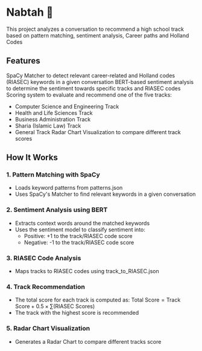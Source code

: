 # Nabtah 🌿

This project analyzes a conversation to recommend a high school track based on pattern matching, sentiment analysis, Career paths and Holland Codes

## Features
SpaCy Matcher to detect relevant career-related and Holland codes (RIASEC) keywords in a given conversation
BERT-based sentiment analysis to determine the sentiment towards specific tracks and RIASEC codes
Scoring system to evaluate and recommend one of the five tracks:
  - Computer Science and Engineering Track
  - Health and Life Sciences Track
  - Business Administration Track
  - Sharia (Islamic Law) Track
  - General Track
Radar Chart Visualization to compare different track scores

## How It Works

### 1. Pattern Matching with SpaCy
  - Loads keyword patterns from patterns.json
  - Uses SpaCy's Matcher to find relevant keywords in a given conversation

### 2. Sentiment Analysis using BERT
  - Extracts context words around the matched keywords
  - Uses the sentiment model to classify sentiment into:
    - Positive: +1 to the track/RIASEC code score
    - Negative: -1 to the track/RIASEC code score
   
### 3. RIASEC Code Analysis
  - Maps tracks to RIASEC codes using track_to_RIASEC.json

### 4. Track Recommendation
  - The total score for each track is computed as:
      $\text{Total Score} = \text{Track Score} + 0.5 \times \sum (\text{RIASEC Scores})$
  - The track with the highest score is recommended

### 5. Radar Chart Visualization
  - Generates a Radar Chart to compare different tracks score
